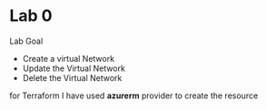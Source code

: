 # Lab 0

Lab Goal&#x20;

* Create a virtual Network&#x20;
* Update the Virtual Network&#x20;
* Delete the Virtual Network

for Terraform I have used **azurerm** provider to create the resource

